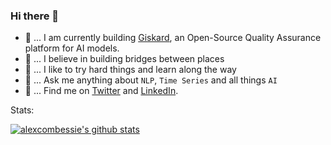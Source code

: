 ### Hi there 👋

- 🐤 ... I am currently building [Giskard](https://giskard.ai/), an Open-Source Quality Assurance platform for AI models.
- 🌁 ... I believe in building bridges between places
- 🏃 ... I like to try hard things and learn along the way
- 💬 ... Ask me anything about `NLP`, `Time Series` and all things `AI`
- 💌 ... Find me on [Twitter](https://twitter.com/alex_combessie) and [LinkedIn](https://www.linkedin.com/in/alexcombessie/).

Stats:

[![alexcombessie's github stats](https://github-readme-stats.vercel.app/api?username=alexcombessie&show_icons=true&include_all_commits=true&count_private=true)](https://github.com/anuraghazra/github-readme-stats)

<!--
**alexcombessie/alexcombessie** is a ✨ _special_ ✨ repository because its `README.md` (this file) appears on your GitHub profile.

Here are some ideas to get you started:

- 🔭 I’m currently working on ...
- 🌱 I’m currently learning ...
- 👯 I’m looking to collaborate on ...
- 🤔 I’m looking for help with ...
- 💬 Ask me about ...
- 📫 How to reach me: ...
- 😄 Pronouns: ...
- ⚡ Fun fact: ...
-->

